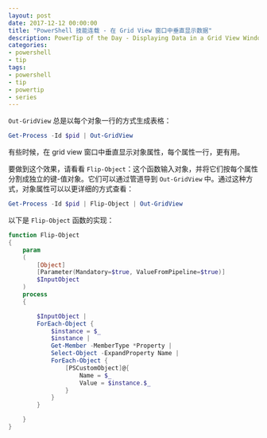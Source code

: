```yaml
---
layout: post
date: 2017-12-12 00:00:00
title: "PowerShell 技能连载 - 在 Grid View 窗口中垂直显示数据"
description: PowerTip of the Day - Displaying Data in a Grid View Window Vertically
categories:
- powershell
- tip
tags:
- powershell
- tip
- powertip
- series
---
```

`Out-GridView` 总是以每个对象一行的方式生成表格：

```powershell
Get-Process -Id $pid | Out-GridView
```

有些时候，在 grid view 窗口中垂直显示对象属性，每个属性一行，更有用。

要做到这个效果，请看看 `Flip-Object`：这个函数输入对象，并将它们按每个属性分割成独立的键-值对象。它们可以通过管道导到 `Out-GridView` 中。通过这种方式，对象属性可以以更详细的方式查看：

```powershell
Get-Process -Id $pid | Flip-Object | Out-GridView
```

以下是 `Flip-Object` 函数的实现：

```powershell
function Flip-Object
{
    param
    (
        [Object]
        [Parameter(Mandatory=$true, ValueFromPipeline=$true)]
        $InputObject
    )
    process
    {

        $InputObject |
        ForEach-Object {
            $instance = $_
            $instance |
            Get-Member -MemberType *Property |
            Select-Object -ExpandProperty Name |
            ForEach-Object {
                [PSCustomObject]@{
                    Name = $_
                    Value = $instance.$_
                }
            }
        }

    }
}
```

<!--本文国际来源：[Displaying Data in a Grid View Window Vertically](http://community.idera.com/powershell/powertips/b/tips/posts/displaying-data-in-a-grid-view-window-vertically)-->
